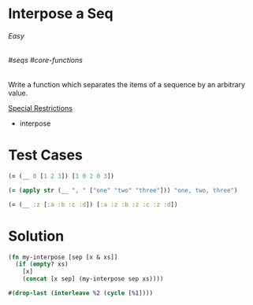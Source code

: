 # Interpose a Seq

###### Easy
###### #seqs #core-functions

Write a function which separates the items of a sequence by an arbitrary value.  

<u>Special Restrictions</u>  
- interpose

# Test Cases
```clojure
(= (__ 0 [1 2 3]) [1 0 2 0 3])
```
```clojure
(= (apply str (__ ", " ["one" "two" "three"])) "one, two, three")
```
```clojure
(= (__ :z [:a :b :c :d]) [:a :z :b :z :c :z :d])
```

# Solution
```clojure
(fn my-interpose [sep [x & xs]]
  (if (empty? xs)
    [x]
    (concat [x sep] (my-interpose sep xs))))
```
```clojure
#(drop-last (interleave %2 (cycle [%1])))
```
